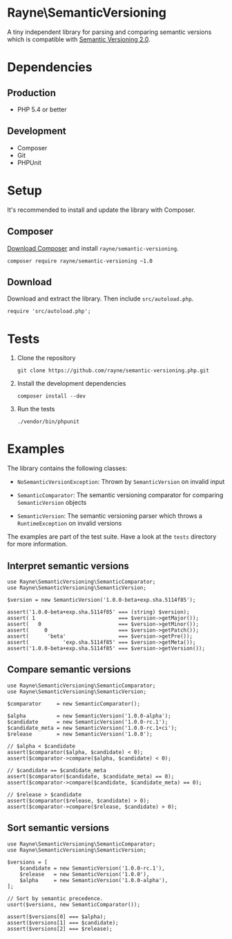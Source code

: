 #	Rayne\SemanticVersioning

A tiny independent library for parsing and comparing semantic versions which is compatible with [Semantic Versioning 2.0](http://semver.org).

#	Dependencies

##	Production

*	PHP 5.4 or better

##	Development

*	Composer
*	Git
*	PHPUnit

#	Setup

It's recommended to install and update the library with Composer.

##	Composer

[Download Composer](https://getcomposer.org/download) and install `rayne/semantic-versioning`.

	composer require rayne/semantic-versioning ~1.0

##	Download

Download and extract the library. Then include `src/autoload.php`.

	require 'src/autoload.php';

#	Tests

1.	Clone the repository

		git clone https://github.com/rayne/semantic-versioning.php.git

2.	Install the development dependencies

		composer install --dev

3.	Run the tests
 
		./vendor/bin/phpunit

#	Examples

The library contains the following classes:

*	`NoSemanticVersionException`: Thrown by `SemanticVersion` on invalid input

*	`SemanticComparator`: The semantic versioning comparator for comparing `SemanticVersion` objects

*	`SemanticVersion`: The semantic versioning parser which throws a `RuntimeException` on invalid versions

The examples are part of the test suite.
Have a look at the `tests` directory for more information.

##	Interpret semantic versions

	use Rayne\SemanticVersioning\SemanticComparator;
	use Rayne\SemanticVersioning\SemanticVersion;

	$version = new SemanticVersion('1.0.0-beta+exp.sha.5114f85');

	assert('1.0.0-beta+exp.sha.5114f85' === (string) $version);
	assert( 1                           === $version->getMajor());
	assert(   0                         === $version->getMinor());
	assert(     0                       === $version->getPatch());
	assert(      'beta'                 === $version->getPre());
	assert(           'exp.sha.5114f85' === $version->getMeta());
	assert('1.0.0-beta+exp.sha.5114f85' === $version->getVersion());

##	Compare semantic versions

	use Rayne\SemanticVersioning\SemanticComparator;
	use Rayne\SemanticVersioning\SemanticVersion;

	$comparator     = new SemanticComparator();

	$alpha          = new SemanticVersion('1.0.0-alpha');
	$candidate      = new SemanticVersion('1.0.0-rc.1');
	$candidate_meta = new SemanticVersion('1.0.0-rc.1+ci');
	$release        = new SemanticVersion('1.0.0');

	// $alpha < $candidate
	assert($comparator($alpha, $candidate) < 0);
	assert($comparator->compare($alpha, $candidate) < 0);

	// $candidate == $candidate_meta
	assert($comparator($candidate, $candidate_meta) == 0);
	assert($comparator->compare($candidate, $candidate_meta) == 0);

	// $release > $candidate
	assert($comparator($release, $candidate) > 0);
	assert($comparator->compare($release, $candidate) > 0);

##	Sort semantic versions

	use Rayne\SemanticVersioning\SemanticComparator;
	use Rayne\SemanticVersioning\SemanticVersion;

	$versions = [
		$candidate = new SemanticVersion('1.0.0-rc.1'),
		$release   = new SemanticVersion('1.0.0'),
		$alpha     = new SemanticVersion('1.0.0-alpha'),
	];

	// Sort by semantic precedence.
	usort($versions, new SemanticComparator());

	assert($versions[0] === $alpha);
	assert($versions[1] === $candidate);
	assert($versions[2] === $release);
